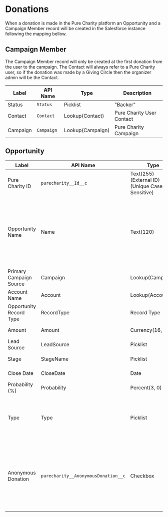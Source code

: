 # Donations

When a donation is made in the Pure Charity platform an Opportunity and a Campaign Member record will be created in the Salesforce instance following the mapping bellow.

## Campaign Member

The Campaign Member record will only be created at the first donation from the user to the campaign. The Contact will always refer to a Pure Charity user, so if the donation was made by a Giving Circle then the organizer admin will be the Contact.

Label | API Name | Type | Description
--- | --- | --- | ---
Status | `Status` | Picklist | "Backer"
Contact | `Contact` | Lookup(Contact) | Pure Charity User Contact
Campaign | `Campaign` | Lookup(Campaign) | Pure Charity Campaign

## Opportunity

Label | API Name | Type | Description
--- | --- | --- | ---
Pure Charity ID | `purecharity__Id__c` | Text(255) (External ID) (Unique Case Sensitive) | Internal Pure Charity ID
Opportunity Name | Name | Text(120) | A combination of Donor and Campaign name separated by a dash (i.e.: "John Doe - Some Fundraiser")
Primary Campaign Source | Campaign | Lookup(Campaign) | Pure Charity Campaign
Account Name | Account | Lookup(Account) | Donor Account
Opportunity Record Type | RecordType | Record Type | "Pure Charity Donation"
Amount | Amount | Currency(16, 2) | Donation amount
Lead Source | LeadSource | Picklist | "Fundraiser"
Stage | StageName | Picklist | "Closed Won"
Close Date | CloseDate | Date | Donation date
Probability (%) | Probability | Percent(3, 0) | "100%"
Type | Type | Picklist | "Recurring" for recurring donations and "One Time" for single donation
Anonymous Donation | `purecharity__AnonymousDonation__c` | Checkbox | `true` when donor decided to do not share his donation amount, email, and location with the fundraiser organizer

